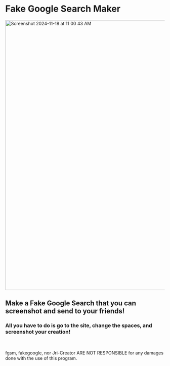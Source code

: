 # Fake Google Search Maker

<img width="853" alt="Screenshot 2024-11-18 at 11 00 43 AM" src="https://github.com/user-attachments/assets/4b41acbb-a25a-4005-92fa-90dbaade052b">

## Make a Fake Google Search that you can screenshot and send to your friends!

### All you have to do is go to the site, change the spaces, and screenshot your creation!
<br>

fgsm, fakegoogle, nor Jri-Creator ARE NOT RESPONSIBLE for any damages done with the use of this program.
